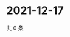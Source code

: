 # 2021-12-17

共 0 条

<!-- BEGIN WEIBO -->
<!-- 最后更新时间 Fri Dec 17 2021 08:51:34 GMT+0800 (China Standard Time) -->

<!-- END WEIBO -->
